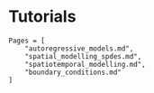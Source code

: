 # Tutorials

```@contents
Pages = [
    "autoregressive_models.md",
    "spatial_modelling_spdes.md",
    "spatiotemporal_modelling.md",
    "boundary_conditions.md"
]
```
